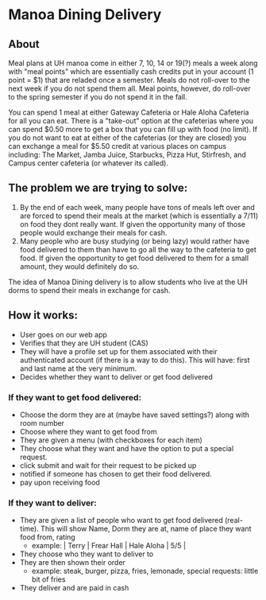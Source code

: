 # Manoa Dining Delivery

## About
Meal plans at UH manoa come in either 7, 10, 14 or 19(?) meals a week along with "meal points" which are essentially cash credits put in your account (1 point = $1) that are reladed once a semester.
Meals do not roll-over to the next week if you do not spend them all. Meal points, however, do roll-over to the spring semester if you do not spend it in the fall. 

You can spend 1 meal at either Gateway Cafeteria or Hale Aloha Cafeteria for all you can eat. 
There is a "take-out" option at the cafeterias where you can spend $0.50 more to get a box that you can fill up with food (no limit).
If you do not want to eat at either of the cafeterias (or they are closed) you can exchange a meal for $5.50 credit at various places on campus including: The Market, Jamba Juice, Starbucks, Pizza Hut, Stirfresh, and Campus center cafeteria (or whatever its called).

## The problem we are trying to solve: 
1. By the end of each week, many people have tons of meals left over and are forced to spend their meals at the market (which is essentially a 7/11) on food they dont really want. If given the opportunity many of those people would exchange their meals for cash. 
2. Many people who are busy studying (or being lazy) would rather have food delivered to them than have to go all the way to the cafeteria to get food. If given the opportunity to get food delivered to them for a small amount, they would definitely do so.

The idea of Manoa Dining delivery is to allow students who live at the UH dorms to spend their meals in exchange for cash. 

## How it works:
- User goes on our web app
- Verifies that they are UH student (CAS)
- They will have a profile set up for them associated with their authenticated account (if there is a way to do this). This will have: first and last name at the very minimum.
- Decides whether they want to deliver or get food delivered

### If they want to get food delivered:
- Choose the dorm they are at (maybe have saved settings?) along with room number
- Choose where they want to get food from
- They are given a menu (with checkboxes for each item) 
- They choose what they want and have the option to put a special request.
- click submit and wait for their request to be picked up
- notified if someone has chosen to get their food delivered.
- pay upon receiving food

### If they want to deliver:
- They are given a list of people who want to get food delivered (real-time). This will show Name, Dorm they are at, name of place they want food from, rating
	- example: | Terry | Frear Hall | Hale Aloha | 5/5 | 
- They choose who they want to deliver to
- They are then shown their order
	- example: steak, burger, pizza, fries, lemonade, special requests: little bit of fries
- They deliver and are paid in cash 

